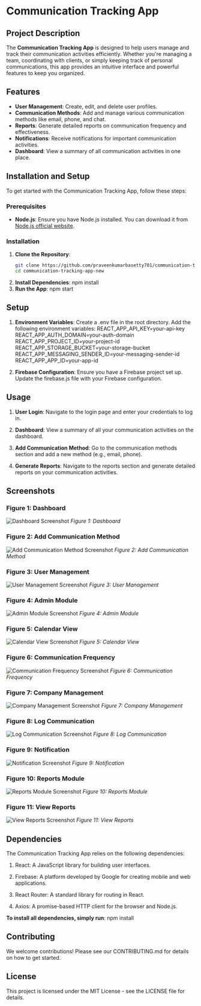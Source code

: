 # Communication Tracking App

## Project Description

The **Communication Tracking App** is designed to help users manage and track their communication activities efficiently. Whether you're managing a team, coordinating with clients, or simply keeping track of personal communications, this app provides an intuitive interface and powerful features to keep you organized.

## Features

- **User Management**: Create, edit, and delete user profiles.
- **Communication Methods**: Add and manage various communication methods like email, phone, and chat.
- **Reports**: Generate detailed reports on communication frequency and effectiveness.
- **Notifications**: Receive notifications for important communication activities.
- **Dashboard**: View a summary of all communication activities in one place.

## Installation and Setup

To get started with the Communication Tracking App, follow these steps:

### Prerequisites

- **Node.js**: Ensure you have Node.js installed. You can download it from [Node.js official website](https://nodejs.org/).

### Installation

1. **Clone the Repository**:
   ```bash
   git clone https://github.com/praveenkumarbasetty701/communication-tracking-app-new.git
   cd communication-tracking-app-new
2. **Install Dependencies**:
npm install
3. **Run the App**:
npm start
## Setup 
1. **Environment Variables**:
Create a .env file in the root directory.
Add the following environment variables:
REACT_APP_API_KEY=your-api-key
REACT_APP_AUTH_DOMAIN=your-auth-domain
REACT_APP_PROJECT_ID=your-project-id
REACT_APP_STORAGE_BUCKET=your-storage-bucket
REACT_APP_MESSAGING_SENDER_ID=your-messaging-sender-id
REACT_APP_APP_ID=your-app-id

2. **Firebase Configuration**:
Ensure you have a Firebase project set up.
Update the firebase.js file with your Firebase configuration.

## Usage

1. **User Login**:
Navigate to the login page and enter your credentials to log in.

2. **Dashboard**:
View a summary of all your communication activities on the dashboard.

3. **Add Communication Method**:
Go to the communication methods section and add a new method (e.g., email, phone).

4. **Generate Reports**:
Navigate to the reports section and generate detailed reports on your communication activities.

## Screenshots

### Figure 1: Dashboard
![Dashboard Screenshot](screenshots/Dashboard.png)
*Figure 1: Dashboard*

### Figure 2: Add Communication Method
![Add Communication Method Screenshot](screenshots/CommunicationManagement.png)
*Figure 2: Add Communication Method*

### Figure 3: User Management
![User Management Screenshot](screenshots/UserModule.png)
*Figure 3: User Management*

### Figure 4: Admin Module
![Admin Module Screenshot](screenshots/AdminModule.png)
*Figure 4: Admin Module*

### Figure 5: Calendar View
![Calendar View Screenshot](screenshots/CalendarView.png)
*Figure 5: Calendar View*

### Figure 6: Communication Frequency
![Communication Frequency Screenshot](screenshots/CommunicationFrequency.png)
*Figure 6: Communication Frequency*

### Figure 7: Company Management
![Company Management Screenshot](screenshots/CompanyManagement.png)
*Figure 7: Company Management*

### Figure 8: Log Communication
![Log Communication Screenshot](screenshots/LogCommunication.png)
*Figure 8: Log Communication*

### Figure 9: Notification
![Notification Screenshot](screenshots/Notification.png)
*Figure 9: Notification*

### Figure 10: Reports Module
![Reports Module Screenshot](screenshots/ReportsModule.png)
*Figure 10: Reports Module*

### Figure 11: View Reports
![View Reports Screenshot](screenshots/ViewReports.png)
*Figure 11: View Reports*



## Dependencies
The Communication Tracking App relies on the following dependencies:

1. React: A JavaScript library for building user interfaces.

2. Firebase: A platform developed by Google for creating mobile and web applications.

3. React Router: A standard library for routing in React.

4. Axios: A promise-based HTTP client for the browser and Node.js.

**To install all dependencies, simply run**:
npm install

## Contributing
We welcome contributions! Please see our CONTRIBUTING.md for details on how to get started.

## License
This project is licensed under the MIT License - see the LICENSE file for details.       